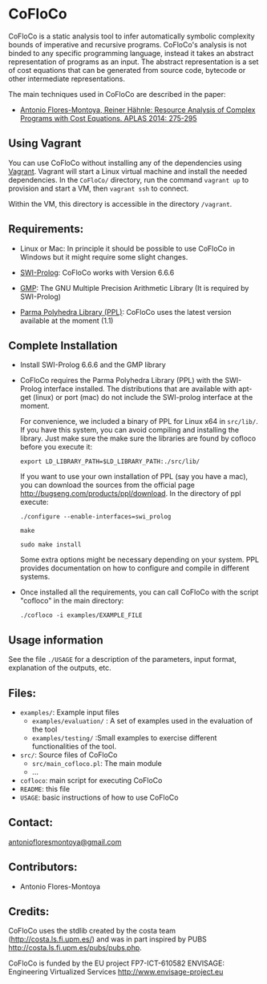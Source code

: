 
# CoFloCo


CoFloCo is a static analysis tool to infer automatically symbolic complexity bounds of imperative and recursive programs.
CoFloCo's analysis is not binded to any specific programming language, instead it takes an abstract representation of programs
as an input. The abstract representation is a set of cost equations that can be generated from source code, bytecode or
other intermediate representations.

The main techniques used in CoFloCo are described in the paper:
 * [Antonio Flores-Montoya, Reiner Hähnle: Resource Analysis of Complex Programs with Cost Equations. APLAS 2014: 275-295](https://www.se.tu-darmstadt.de/fileadmin/user_upload/Group_SE/Page_Content/Group_Members/Antonio_Flores-Montoya/APLAS14techReport.pdf)

## Using Vagrant


You can use CoFloCo without installing any of the dependencies using 
[Vagrant](https://www.vagrantup.com).  Vagrant will start a
Linux virtual machine and install the needed dependencies.  In the
`CoFloCo/` directory, run the command `vagrant up` to provision and
start a VM, then `vagrant ssh` to connect.

Within the VM, this directory is accessible in the directory `/vagrant`.

## Requirements:

 * Linux or Mac: In principle it should be possible to use CoFloCo in Windows but it might require some slight changes.
   
 * [SWI-Prolog](http://www.swi-prolog.org/):  CoFloCo works with Version 6.6.6
     
     
 * [GMP](https://gmplib.org/): The GNU Multiple Precision Arithmetic Library (It is required by SWI-Prolog)
     
     
 * [Parma Polyhedra Library (PPL)](http://bugseng.com/products/ppl): CoFloCo uses the latest version available at the moment (1.1)  


## Complete Installation

 * Install SWI-Prolog 6.6.6 and the GMP library
 
 * CoFloCo requires the Parma Polyhedra Library (PPL) with the SWI-Prolog interface installed.
   The distributions that are available with apt-get (linux) or port (mac) do not include the SWI-prolog
   interface at the moment.

   For convenience, we included a binary of PPL for Linux x64  in  `src/lib/`. If you have this system,
   you can avoid compiling and installing the library. 
   Just make sure the make sure the libraries are found by cofloco before you execute it:
    
     `export LD_LIBRARY_PATH=$LD_LIBRARY_PATH:./src/lib/`
   
   If you want to use your own installation of PPL (say you have a mac), you can download the sources from
   the official page http://bugseng.com/products/ppl/download.
   In the directory of ppl execute:
   
      `./configure --enable-interfaces=swi_prolog`

      `make`

      `sudo make install`
   
	Some extra options might be necessary depending on your system. PPL provides documentation
	on how to configure and compile in different systems.
   
   
 * Once installed all the requirements, you can call CoFloCo with the script "cofloco" in the main directory: 
   
     `./cofloco -i examples/EXAMPLE_FILE`


## Usage information

  See the file `./USAGE` for a description of the parameters, input format, explanation of the outputs, etc.
  
## Files:

  * `examples/`: Example input files
      - `examples/evaluation/` : A set of examples used in the evaluation of the tool
      - `examples/testing/` :Small examples to exercise different functionalities of the tool.
  * `src/`: Source files of CoFloCo
      - `src/main_cofloco.pl`: The main module
      - ...
  * `cofloco`: main script for executing CoFloCo
  * `README`: this file
  * `USAGE`: basic instructions of how to use CoFloCo
  

## Contact:

   antoniofloresmontoya@gmail.com

## Contributors:

   * Antonio Flores-Montoya
   
## Credits:

CoFloCo uses the stdlib created by the costa team (http://costa.ls.fi.upm.es/)
and was in part inspired by PUBS http://costa.ls.fi.upm.es/pubs/pubs.php.

CoFloCo is funded by the EU project FP7-ICT-610582 ENVISAGE: Engineering Virtualized Services 
   http://www.envisage-project.eu
   
